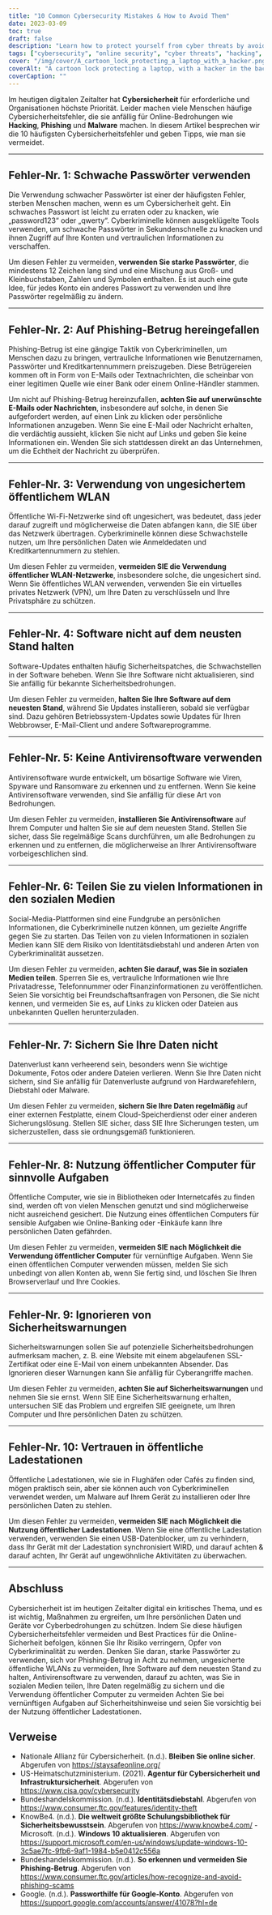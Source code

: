 ```yaml
---
title: "10 Common Cybersecurity Mistakes & How to Avoid Them"
date: 2023-03-09
toc: true
draft: false
description: "Learn how to protect yourself from cyber threats by avoiding these 10 common cybersecurity mistakes."
tags: ["cybersecurity", "online security", "cyber threats", "hacking", "phishing", "malware", "passwords", "public Wi-Fi", "antivirus", "social media", "data backup", "security warnings", "public charging stations", "computer security", "cybercrime prevention", "identity theft", "digital privacy", "network security", "software updates", "online safety"]
cover: "/img/cover/A_cartoon_lock_protecting_a_laptop_with_a_hacker.png"
coverAlt: "A cartoon lock protecting a laptop, with a hacker in the background."
coverCaption: ""
---
```


  Im heutigen digitalen Zeitalter hat **Cybersicherheit** für erforderliche und Organisationen höchste Priorität. Leider machen viele Menschen häufige Cybersicherheitsfehler, die sie anfällig für Online-Bedrohungen wie **Hacking**, **Phishing** und **Malware** machen. In diesem Artikel besprechen wir die 10 häufigsten Cybersicherheitsfehler und geben Tipps, wie man sie vermeidet.  ____  ## Fehler-Nr. 1: Schwache Passwörter verwenden  Die Verwendung schwacher Passwörter ist einer der häufigsten Fehler, sterben Menschen machen, wenn es um Cybersicherheit geht. Ein schwaches Passwort ist leicht zu erraten oder zu knacken, wie „password123“ oder „qwerty“. Cyberkriminelle können ausgeklügelte Tools verwenden, um schwache Passwörter in Sekundenschnelle zu knacken und ihnen Zugriff auf Ihre Konten und vertraulichen Informationen zu verschaffen.  Um diesen Fehler zu vermeiden, **verwenden Sie starke Passwörter**, die mindestens 12 Zeichen lang sind und eine Mischung aus Groß- und Kleinbuchstaben, Zahlen und Symbolen enthalten. Es ist auch eine gute Idee, für jedes Konto ein anderes Passwort zu verwenden und Ihre Passwörter regelmäßig zu ändern.  ____   ## Fehler-Nr. 2: Auf Phishing-Betrug hereingefallen  Phishing-Betrug ist eine gängige Taktik von Cyberkriminellen, um Menschen dazu zu bringen, vertrauliche Informationen wie Benutzernamen, Passwörter und Kreditkartennummern preiszugeben. Diese Betrügereien kommen oft in Form von E-Mails oder Textnachrichten, die scheinbar von einer legitimen Quelle wie einer Bank oder einem Online-Händler stammen.  Um nicht auf Phishing-Betrug hereinzufallen, **achten Sie auf unerwünschte E-Mails oder Nachrichten**, insbesondere auf solche, in denen Sie aufgefordert werden, auf einen Link zu klicken oder persönliche Informationen anzugeben. Wenn Sie eine E-Mail oder Nachricht erhalten, die verdächtig aussieht, klicken Sie nicht auf Links und geben Sie keine Informationen ein. Wenden Sie sich stattdessen direkt an das Unternehmen, um die Echtheit der Nachricht zu überprüfen.  ____   ## Fehler-Nr. 3: Verwendung von ungesichertem öffentlichem WLAN  Öffentliche Wi-Fi-Netzwerke sind oft ungesichert, was bedeutet, dass jeder darauf zugreift und möglicherweise die Daten abfangen kann, die SIE über das Netzwerk übertragen. Cyberkriminelle können diese Schwachstelle nutzen, um Ihre persönlichen Daten wie Anmeldedaten und Kreditkartennummern zu stehlen.  Um diesen Fehler zu vermeiden, **vermeiden SIE die Verwendung öffentlicher WLAN-Netzwerke**, insbesondere solche, die ungesichert sind. Wenn Sie öffentliches WLAN verwenden, verwenden Sie ein virtuelles privates Netzwerk (VPN), um Ihre Daten zu verschlüsseln und Ihre Privatsphäre zu schützen.  ____   ## Fehler-Nr. 4: Software nicht auf dem neusten Stand halten  Software-Updates enthalten häufig Sicherheitspatches, die Schwachstellen in der Software beheben. Wenn Sie Ihre Software nicht aktualisieren, sind Sie anfällig für bekannte Sicherheitsbedrohungen.  Um diesen Fehler zu vermeiden, **halten Sie Ihre Software auf dem neuesten Stand**, während Sie Updates installieren, sobald sie verfügbar sind. Dazu gehören Betriebssystem-Updates sowie Updates für Ihren Webbrowser, E-Mail-Client und andere Softwareprogramme.  ____   ## Fehler-Nr. 5: Keine Antivirensoftware verwenden  Antivirensoftware wurde entwickelt, um bösartige Software wie Viren, Spyware und Ransomware zu erkennen und zu entfernen. Wenn Sie keine Antivirensoftware verwenden, sind Sie anfällig für diese Art von Bedrohungen.  Um diesen Fehler zu vermeiden, **installieren Sie Antivirensoftware** auf Ihrem Computer und halten Sie sie auf dem neuesten Stand. Stellen Sie sicher, dass Sie regelmäßige Scans durchführen, um alle Bedrohungen zu erkennen und zu entfernen, die möglicherweise an Ihrer Antivirensoftware vorbeigeschlichen sind.  ____   ## Fehler-Nr. 6: Teilen Sie zu vielen Informationen in den sozialen Medien  Social-Media-Plattformen sind eine Fundgrube an persönlichen Informationen, die Cyberkriminelle nutzen können, um gezielte Angriffe gegen Sie zu starten. Das Teilen von zu vielen Informationen in sozialen Medien kann SIE dem Risiko von Identitätsdiebstahl und anderen Arten von Cyberkriminalität aussetzen.  Um diesen Fehler zu vermeiden, **achten Sie darauf, was Sie in sozialen Medien teilen**. Sperren Sie es, vertrauliche Informationen wie Ihre Privatadresse, Telefonnummer oder Finanzinformationen zu veröffentlichen. Seien Sie vorsichtig bei Freundschaftsanfragen von Personen, die Sie nicht kennen, und vermeiden Sie es, auf Links zu klicken oder Dateien aus unbekannten Quellen herunterzuladen.  ____   ## Fehler-Nr. 7: Sichern Sie Ihre Daten nicht  Datenverlust kann verheerend sein, besonders wenn Sie wichtige Dokumente, Fotos oder andere Dateien verlieren. Wenn Sie Ihre Daten nicht sichern, sind Sie anfällig für Datenverluste aufgrund von Hardwarefehlern, Diebstahl oder Malware.  Um diesen Fehler zu vermeiden, **sichern Sie Ihre Daten regelmäßig** auf einer externen Festplatte, einem Cloud-Speicherdienst oder einer anderen Sicherungslösung. Stellen SIE sicher, dass SIE Ihre Sicherungen testen, um sicherzustellen, dass sie ordnungsgemäß funktionieren.  ____   ## Fehler-Nr. 8: Nutzung öffentlicher Computer für sinnvolle Aufgaben  Öffentliche Computer, wie sie in Bibliotheken oder Internetcafés zu finden sind, werden oft von vielen Menschen genutzt und sind möglicherweise nicht ausreichend gesichert. Die Nutzung eines öffentlichen Computers für sensible Aufgaben wie Online-Banking oder -Einkäufe kann Ihre persönlichen Daten gefährden.  Um diesen Fehler zu vermeiden, **vermeiden SIE nach Möglichkeit die Verwendung öffentlicher Computer** für vernünftige Aufgaben. Wenn Sie einen öffentlichen Computer verwenden müssen, melden Sie sich unbedingt von allen Konten ab, wenn Sie fertig sind, und löschen Sie Ihren Browserverlauf und Ihre Cookies.   ____   ## Fehler-Nr. 9: Ignorieren von Sicherheitswarnungen  Sicherheitswarnungen sollen Sie auf potenzielle Sicherheitsbedrohungen aufmerksam machen, z. B. eine Website mit einem abgelaufenen SSL-Zertifikat oder eine E-Mail von einem unbekannten Absender. Das Ignorieren dieser Warnungen kann Sie anfällig für Cyberangriffe machen.  Um diesen Fehler zu vermeiden, **achten Sie auf Sicherheitswarnungen** und nehmen Sie sie ernst. Wenn SIE Eine Sicherheitswarnung erhalten, untersuchen SIE das Problem und ergreifen SIE geeignete, um Ihren Computer und Ihre persönlichen Daten zu schützen.   ____  ## Fehler-Nr. 10: Vertrauen in öffentliche Ladestationen  Öffentliche Ladestationen, wie sie in Flughäfen oder Cafés zu finden sind, mögen praktisch sein, aber sie können auch von Cyberkriminellen verwendet werden, um Malware auf Ihrem Gerät zu installieren oder Ihre persönlichen Daten zu stehlen.  Um diesen Fehler zu vermeiden, **vermeiden SIE nach Möglichkeit die Nutzung öffentlicher Ladestationen**. Wenn Sie eine öffentliche Ladestation verwenden, verwenden Sie einen USB-Datenblocker, um zu verhindern, dass Ihr Gerät mit der Ladestation synchronisiert WIRD, und darauf achten & darauf achten, Ihr Gerät auf ungewöhnliche Aktivitäten zu überwachen.  ____   ## Abschluss  Cybersicherheit ist im heutigen Zeitalter digital ein kritisches Thema, und es ist wichtig, Maßnahmen zu ergreifen, um Ihre persönlichen Daten und Geräte vor Cyberbedrohungen zu schützen. Indem Sie diese häufigen Cybersicherheitsfehler vermeiden und Best Practices für die Online-Sicherheit befolgen, können Sie Ihr Risiko verringern, Opfer von Cyberkriminalität zu werden. Denken Sie daran, starke Passwörter zu verwenden, sich vor Phishing-Betrug in Acht zu nehmen, ungesicherte öffentliche WLANs zu vermeiden, Ihre Software auf dem neuesten Stand zu halten, Antivirensoftware zu verwenden, darauf zu achten, was Sie in sozialen Medien teilen, Ihre Daten regelmäßig zu sichern und die Verwendung öffentlicher Computer zu vermeiden Achten Sie bei vernünftigen Aufgaben auf Sicherheitshinweise und seien Sie vorsichtig bei der Nutzung öffentlicher Ladestationen.  ## Verweise  - Nationale Allianz für Cybersicherheit. (n.d.). **Bleiben Sie online sicher**. Abgerufen von https://staysafeonline.org/ - US-Heimatschutzministerium. (2021). **Agentur für Cybersicherheit und Infrastruktursicherheit**. Abgerufen von https://www.cisa.gov/cybersecurity - Bundeshandelskommission. (n.d.). **Identitätsdiebstahl**. Abgerufen von https://www.consumer.ftc.gov/features/identity-theft - KnowBe4. (n.d.). **Die weltweit größte Schulungsbibliothek für Sicherheitsbewusstsein**. Abgerufen von https://www.knowbe4.com/ -Microsoft. (n.d.). **Windows 10 aktualisieren**. Abgerufen von https://support.microsoft.com/en-us/windows/update-windows-10-3c5ae7fc-9fb6-9af1-1984-b5e0412c556a - Bundeshandelskommission. (n.d.). **So erkennen und vermeiden Sie Phishing-Betrug**. Abgerufen von https://www.consumer.ftc.gov/articles/how-recognize-and-avoid-phishing-scams - Google. (n.d.). **Passworthilfe für Google-Konto**. Abgerufen von https://support.google.com/accounts/answer/41078?hl=de